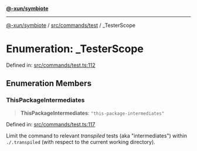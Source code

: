 [**@-xun/symbiote**](../../../../README.md)

***

[@-xun/symbiote](../../../../README.md) / [src/commands/test](../README.md) / \_TesterScope

# Enumeration: \_TesterScope

Defined in: [src/commands/test.ts:112](https://github.com/Xunnamius/symbiote/blob/75014db0d306eae609fdd593e692bde4e3ec6d31/src/commands/test.ts#L112)

## Enumeration Members

### ThisPackageIntermediates

> **ThisPackageIntermediates**: `"this-package-intermediates"`

Defined in: [src/commands/test.ts:117](https://github.com/Xunnamius/symbiote/blob/75014db0d306eae609fdd593e692bde4e3ec6d31/src/commands/test.ts#L117)

Limit the command to relevant _transpiled_ tests (aka "intermediates")
within `./.transpiled` (with respect to the current working directory).
